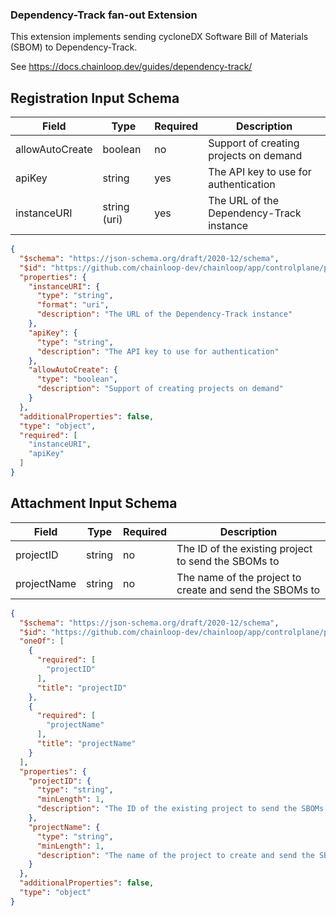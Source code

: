 ### Dependency-Track fan-out Extension

This extension implements sending cycloneDX Software Bill of Materials (SBOM) to Dependency-Track. 

See https://docs.chainloop.dev/guides/dependency-track/


## Registration Input Schema

|Field|Type|Required|Description|
|---|---|---|---|
|allowAutoCreate|boolean|no|Support of creating projects on demand|
|apiKey|string|yes|The API key to use for authentication|
|instanceURI|string (uri)|yes|The URL of the Dependency-Track instance|

```json
{
  "$schema": "https://json-schema.org/draft/2020-12/schema",
  "$id": "https://github.com/chainloop-dev/chainloop/app/controlplane/plugins/core/dependency-track/v1/registration-request",
  "properties": {
    "instanceURI": {
      "type": "string",
      "format": "uri",
      "description": "The URL of the Dependency-Track instance"
    },
    "apiKey": {
      "type": "string",
      "description": "The API key to use for authentication"
    },
    "allowAutoCreate": {
      "type": "boolean",
      "description": "Support of creating projects on demand"
    }
  },
  "additionalProperties": false,
  "type": "object",
  "required": [
    "instanceURI",
    "apiKey"
  ]
}
```

## Attachment Input Schema

|Field|Type|Required|Description|
|---|---|---|---|
|projectID|string|no|The ID of the existing project to send the SBOMs to|
|projectName|string|no|The name of the project to create and send the SBOMs to|

```json
{
  "$schema": "https://json-schema.org/draft/2020-12/schema",
  "$id": "https://github.com/chainloop-dev/chainloop/app/controlplane/plugins/core/dependency-track/v1/attachment-request",
  "oneOf": [
    {
      "required": [
        "projectID"
      ],
      "title": "projectID"
    },
    {
      "required": [
        "projectName"
      ],
      "title": "projectName"
    }
  ],
  "properties": {
    "projectID": {
      "type": "string",
      "minLength": 1,
      "description": "The ID of the existing project to send the SBOMs to"
    },
    "projectName": {
      "type": "string",
      "minLength": 1,
      "description": "The name of the project to create and send the SBOMs to"
    }
  },
  "additionalProperties": false,
  "type": "object"
}
```